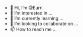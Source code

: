 - 👋 Hi, I’m @Eurri
- 👀 I’m interested in ...
- 🌱 I’m currently learning ...
- 💞️ I’m looking to collaborate on ...
- 📫 How to reach me ...

<!---
Eurri/Eurri is a ✨ special ✨ repository because its `README.md` (this file) appears on your GitHub profile.
You can click the Preview link to take a look at your changes.
--->
